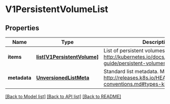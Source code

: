# V1PersistentVolumeList

## Properties
Name | Type | Description | Notes
------------ | ------------- | ------------- | -------------
**items** | [**list[V1PersistentVolume]**](V1PersistentVolume.md) | List of persistent volumes. More info: http://kubernetes.io/docs/user-guide/persistent-volumes | 
**metadata** | [**UnversionedListMeta**](UnversionedListMeta.md) | Standard list metadata. More info: http://releases.k8s.io/HEAD/docs/devel/api-conventions.md#types-kinds | [optional] 

[[Back to Model list]](../README.md#documentation-for-models) [[Back to API list]](../README.md#documentation-for-api-endpoints) [[Back to README]](../README.md)


